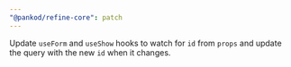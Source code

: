 ```yaml
---
"@pankod/refine-core": patch
---
```


Update `useForm` and `useShow` hooks to watch for `id` from `props` and update the query with the new `id` when it changes.
